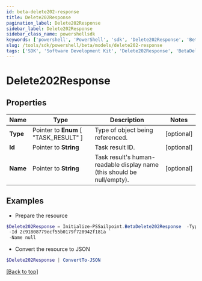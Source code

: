 ```yaml
---
id: beta-delete202-response
title: Delete202Response
pagination_label: Delete202Response
sidebar_label: Delete202Response
sidebar_class_name: powershellsdk
keywords: ['powershell', 'PowerShell', 'sdk', 'Delete202Response', 'BetaDelete202Response'] 
slug: /tools/sdk/powershell/beta/models/delete202-response
tags: ['SDK', 'Software Development Kit', 'Delete202Response', 'BetaDelete202Response']
---
```



# Delete202Response

## Properties

Name | Type | Description | Notes
------------ | ------------- | ------------- | -------------
**Type** |  Pointer to  **Enum** [  "TASK_RESULT" ] | Type of object being referenced. | [optional] 
**Id** |  Pointer to **String** | Task result ID. | [optional] 
**Name** |  Pointer to **String** | Task result's human-readable display name (this should be null/empty). | [optional] 

## Examples

- Prepare the resource
```powershell
$Delete202Response = Initialize-PSSailpoint.BetaDelete202Response  -Type TASK_RESULT `
 -Id 2c91808779ecf55b0179f720942f181a `
 -Name null
```

- Convert the resource to JSON
```powershell
$Delete202Response | ConvertTo-JSON
```


[[Back to top]](#) 

